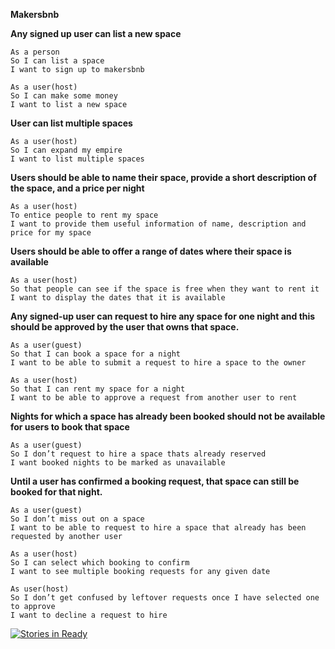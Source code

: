 **Makersbnb**

**Any signed up user can list a new space**
```
As a person
So I can list a space
I want to sign up to makersbnb

As a user(host)
So I can make some money
I want to list a new space
```
**User can list multiple spaces**
```
As a user(host)
So I can expand my empire
I want to list multiple spaces
```
**Users should be able to name their space, provide a short description of the space, and a price per night**
```
As a user(host)
To entice people to rent my space
I want to provide them useful information of name, description and price for my space
```
**Users should be able to offer a range of dates where their space is available**
```
As a user(host)
So that people can see if the space is free when they want to rent it
I want to display the dates that it is available
```
**Any signed-up user can request to hire any space for one night and this should be approved by the user that owns that space.**
```
As a user(guest)
So that I can book a space for a night
I want to be able to submit a request to hire a space to the owner

As a user(host)
So that I can rent my space for a night
I want to be able to approve a request from another user to rent
```
**Nights for which a space has already been booked should not be available for users to book that space**
```
As a user(guest)
So I don’t request to hire a space thats already reserved
I want booked nights to be marked as unavailable
```
**Until a user has confirmed a booking request, that space can still be booked for that night.**
```
As a user(guest)
So I don’t miss out on a space
I want to be able to request to hire a space that already has been requested by another user

As a user(host)
So I can select which booking to confirm
I want to see multiple booking requests for any given date

As user(host)
So I don’t get confused by leftover requests once I have selected one to approve
I want to decline a request to hire
```

[![Stories in Ready](https://badge.waffle.io/tobywinter/makersbnb_2017.png?label=ready&title=Ready)](http://waffle.io/tobywinter/makersbnb_2017)
